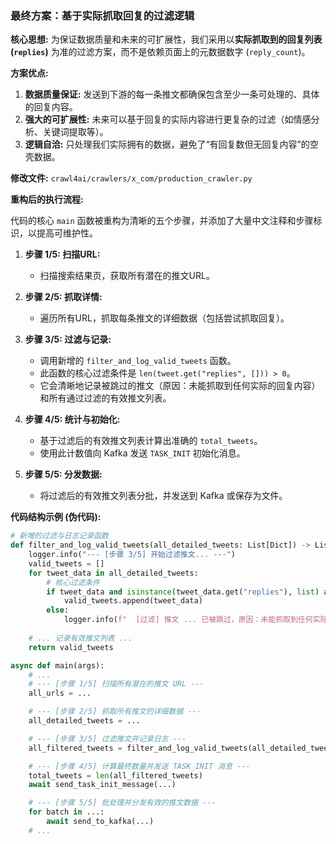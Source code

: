 ### **最终方案：基于实际抓取回复的过滤逻辑**

**核心思想:**
为保证数据质量和未来的可扩展性，我们采用以**实际抓取到的回复列表 (`replies`)** 为准的过滤方案，而不是依赖页面上的元数据数字 (`reply_count`)。

**方案优点:**
1.  **数据质量保证:** 发送到下游的每一条推文都确保包含至少一条可处理的、具体的回复内容。
2.  **强大的可扩展性:** 未来可以基于回复的实际内容进行更复杂的过滤（如情感分析、关键词提取等）。
3.  **逻辑自洽:** 只处理我们实际拥有的数据，避免了“有回复数但无回复内容”的空壳数据。

**修改文件:**
`crawl4ai/crawlers/x_com/production_crawler.py`

**重构后的执行流程:**

代码的核心 `main` 函数被重构为清晰的五个步骤，并添加了大量中文注释和步骤标识，以提高可维护性。

1.  **步骤 1/5: 扫描URL:**
    *   扫描搜索结果页，获取所有潜在的推文URL。

2.  **步骤 2/5: 抓取详情:**
    *   遍历所有URL，抓取每条推文的详细数据（包括尝试抓取回复）。

3.  **步骤 3/5: 过滤与记录:**
    *   调用新增的 `filter_and_log_valid_tweets` 函数。
    *   此函数的核心过滤条件是 `len(tweet.get("replies", [])) > 0`。
    *   它会清晰地记录被跳过的推文（原因：未能抓取到任何实际的回复内容）和所有通过过滤的有效推文列表。

4.  **步骤 4/5: 统计与初始化:**
    *   基于过滤后的有效推文列表计算出准确的 `total_tweets`。
    *   使用此计数值向 Kafka 发送 `TASK_INIT` 初始化消息。

5.  **步骤 5/5: 分发数据:**
    *   将过滤后的有效推文列表分批，并发送到 Kafka 或保存为文件。

**代码结构示例 (伪代码):**

```python
# 新增的过滤与日志记录函数
def filter_and_log_valid_tweets(all_detailed_tweets: List[Dict]) -> List[Dict]:
    logger.info("--- [步骤 3/5] 开始过滤推文... ---")
    valid_tweets = []
    for tweet_data in all_detailed_tweets:
        # 核心过滤条件
        if tweet_data and isinstance(tweet_data.get("replies"), list) and len(tweet_data["replies"]) > 0:
            valid_tweets.append(tweet_data)
        else:
            logger.info(f"  [过滤] 推文 ... 已被跳过，原因：未能抓取到任何实际的回复内容。")
    
    # ... 记录有效推文列表 ...
    return valid_tweets

async def main(args):
    # ...
    # --- [步骤 1/5] 扫描所有潜在的推文 URL ---
    all_urls = ...

    # --- [步骤 2/5] 抓取所有推文的详细数据 ---
    all_detailed_tweets = ...

    # --- [步骤 3/5] 过滤推文并记录日志 ---
    all_filtered_tweets = filter_and_log_valid_tweets(all_detailed_tweets)

    # --- [步骤 4/5] 计算最终数量并发送 TASK_INIT 消息 ---
    total_tweets = len(all_filtered_tweets)
    await send_task_init_message(...)

    # --- [步骤 5/5] 批处理并分发有效的推文数据 ---
    for batch in ...:
        await send_to_kafka(...)
    # ...
```
